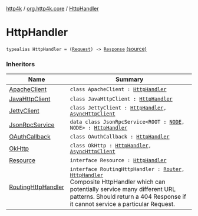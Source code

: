 [http4k](../index.md) / [org.http4k.core](index.md) / [HttpHandler](./-http-handler.md)

# HttpHandler

`typealias HttpHandler = (`[`Request`](-request/index.md)`) -> `[`Response`](-response/index.md) [(source)](https://github.com/http4k/http4k/blob/master/http4k-core/src/main/kotlin/org/http4k/core/Http4k.kt#L5)

### Inheritors

| Name | Summary |
|---|---|
| [ApacheClient](../org.http4k.client/-apache-client/index.md) | `class ApacheClient : `[`HttpHandler`](./-http-handler.md) |
| [JavaHttpClient](../org.http4k.client/-java-http-client/index.md) | `class JavaHttpClient : `[`HttpHandler`](./-http-handler.md) |
| [JettyClient](../org.http4k.client/-jetty-client/index.md) | `class JettyClient : `[`HttpHandler`](./-http-handler.md)`, `[`AsyncHttpClient`](../org.http4k.client/-async-http-client/index.md) |
| [JsonRpcService](../org.http4k.jsonrpc/-json-rpc-service/index.md) | `data class JsonRpcService<ROOT : `[`NODE`](../org.http4k.jsonrpc/-json-rpc-service/index.md#NODE)`, NODE> : `[`HttpHandler`](./-http-handler.md) |
| [OAuthCallback](../org.http4k.security/-o-auth-callback/index.md) | `class OAuthCallback : `[`HttpHandler`](./-http-handler.md) |
| [OkHttp](../org.http4k.client/-ok-http/index.md) | `class OkHttp : `[`HttpHandler`](./-http-handler.md)`, `[`AsyncHttpClient`](../org.http4k.client/-async-http-client/index.md) |
| [Resource](../org.http4k.routing.experimental/-resource/index.md) | `interface Resource : `[`HttpHandler`](./-http-handler.md) |
| [RoutingHttpHandler](../org.http4k.routing/-routing-http-handler/index.md) | `interface RoutingHttpHandler : `[`Router`](../org.http4k.routing/-router/index.md)`, `[`HttpHandler`](./-http-handler.md)<br>Composite HttpHandler which can potentially service many different URL patterns. Should return a 404 Response if it cannot service a particular Request. |
